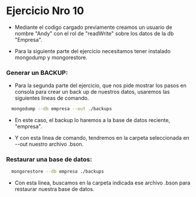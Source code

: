 # Ejercicio Nro 10

 - Mediante el codigo cargado previamente creamos un usuario de nombre "Andy" con el rol de "readWrite" sobre los datos de la db "Empresa".

 - Para la siguiente parte del ejercicio necesitamos tener instalado mongodump y mongorestore. 

 ### Generar un BACKUP:

 - Para la segunda parte del ejercicio, que nos pide mostrar los pasos en consola para crear un back up de nuestros datos, usaremos las siguientes lineas de comando. 

  ```bash
    mongodump --db empresa --out ./backups
  ```

 - En este caso, el backup lo haremos a la base de datos reciente, "empresa".

 - Y con esta linea de comando, tendremos en la carpeta seleccionada en --out nuestro archivo .bson.

 ### Restaurar una base de datos:

  ```bash
    mongorestore --db empresa ./backups
  ```

  - Con esta linea, buscamos en la carpeta indicada ese archivo .bson para restaurar nuestra base de datos.